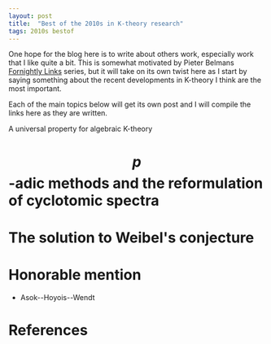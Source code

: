 ```yaml
---
layout: post
title:  "Best of the 2010s in K-theory research"
tags: 2010s bestof
---
```

<div style="display:none">
$
\newcommand\L{\mathrm{L}}
\newcommand\E{\mathrm{E}}
\newcommand\H{\mathrm{H}}
\newcommand\dR{\mathrm{dR}}
$
</div>

One hope for the blog here is to write about others work, especially work that
I like quite a bit. This is somewhat motivated by Pieter Belmans [Fornightly
Links](https://pbelmans.ncag.info/blog/tags#fortnightly-links)
series, but it will take on its own twist here as I start by saying something
about the recent developments in K-theory I think are the most important.

Each of the main topics below will get its own post and I will compile the
links here as they are written.

A universal property for algebraic K-theory

# $$p$$-adic methods and the reformulation of cyclotomic spectra

# The solution to Weibel's conjecture

# Honorable mention

  - Asok--Hoyois--Wendt

# References

